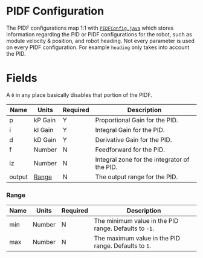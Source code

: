 # PIDF Configuration

The PIDF configurations map 1:1
with [`PIDFConfig.java`](../../src/main/java/frc/robot/subsystems/swervedrive2/swervelib/parser/PIDFConfig.java)
which stores information regarding the PID or PIDF configurations for the robot, such as module
velocity & position, and robot heading. Not every parameter is used on every PIDF configuration. For
example `heading` only takes into account the PID.

# Fields

A `0` in any place basically disables that portion of the PIDF.

| Name   | Units           | Required | Description                                  |
|--------|-----------------|----------|----------------------------------------------|
| p      | kP Gain         | Y        | Proportional Gain for the PID.               |
| i      | kI Gain         | Y        | Integral Gain for the PID.                   |
| d      | kD Gain         | Y        | Derivative Gain for the PID.                 |
| f      | Number          | N        | Feedforward for the PID.                     |
| iz     | Number          | N        | Integral zone for the integrator of the PID. |
| output | [Range](#Range) | N        | The output range for the PID.                |

### Range

| Name | Units  | Required | Description                                           |
|------|--------|----------|-------------------------------------------------------|
| min  | Number | N        | The minimum value in the PID range. Defaults to `-1`. |
| max  | Number | N        | The maximum value in the PID range. Defaults to `1`.  |
